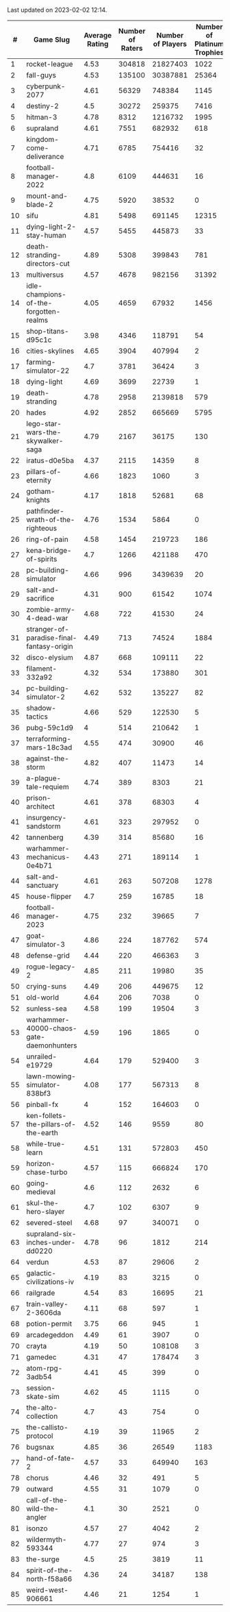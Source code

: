 Last updated on 2023-02-02 12:14.


|#|Game Slug|Average Rating|Number of Raters|Number of Players|Number of Platinum Trophies|Max Rarity (%)|
|---|---|---|---|---|---|---|
|1|rocket-league|4.53|304818|21827403|1022|78|
|2|fall-guys|4.53|135100|30387881|25364|2|
|3|cyberpunk-2077|4.61|56329|748384|1145|65|
|4|destiny-2|4.5|30272|259375|7416|94|
|5|hitman-3|4.78|8312|1216732|1995|47|
|6|supraland|4.61|7551|682932|618|99|
|7|kingdom-come-deliverance|4.71|6785|754416|32|30|
|8|football-manager-2022|4.8|6109|444631|16|49|
|9|mount-and-blade-2|4.75|5920|38532|0|27|
|10|sifu|4.81|5498|691145|12315|97|
|11|dying-light-2-stay-human|4.57|5455|445873|33|7|
|12|death-stranding-directors-cut|4.89|5308|399843|781|91|
|13|multiversus|4.57|4678|982156|31392|75|
|14|idle-champions-of-the-forgotten-realms|4.05|4659|67932|1456|2|
|15|shop-titans-d95c1c|3.98|4346|118791|54|97|
|16|cities-skylines|4.65|3904|407994|2|71|
|17|farming-simulator-22|4.7|3781|36424|3|77|
|18|dying-light|4.69|3699|22739|1|95|
|19|death-stranding|4.78|2958|2139818|579|91|
|20|hades|4.92|2852|665669|5795|89|
|21|lego-star-wars-the-skywalker-saga|4.79|2167|36175|130|97|
|22|iratus-d0e5ba|4.37|2115|14359|8|85|
|23|pillars-of-eternity|4.66|1823|1060|3|81|
|24|gotham-knights|4.17|1818|52681|68|26|
|25|pathfinder-wrath-of-the-righteous|4.76|1534|5864|0|51|
|26|ring-of-pain|4.58|1454|219723|186|96|
|27|kena-bridge-of-spirits|4.7|1266|421188|470|94|
|28|pc-building-simulator|4.66|996|3439639|20|48|
|29|salt-and-sacrifice|4.31|900|61542|1074|91|
|30|zombie-army-4-dead-war|4.68|722|41530|24|67|
|31|stranger-of-paradise-final-fantasy-origin|4.49|713|74524|1884|98|
|32|disco-elysium|4.87|668|109111|22|28|
|33|filament-332a92|4.32|534|173880|301|93|
|34|pc-building-simulator-2|4.62|532|135227|82|75|
|35|shadow-tactics|4.66|529|122530|5|5|
|36|pubg-59c1d9|4|514|210642|1|74|
|37|terraforming-mars-18c3ad|4.55|474|30900|46|44|
|38|against-the-storm|4.82|407|11473|14|38|
|39|a-plague-tale-requiem|4.74|389|8303|21|92|
|40|prison-architect|4.61|378|68303|4|29|
|41|insurgency-sandstorm|4.61|323|297952|0|5|
|42|tannenberg|4.39|314|85680|16|88|
|43|warhammer-mechanicus-0e4b71|4.43|271|189114|1|25|
|44|salt-and-sanctuary|4.61|263|507208|1278|83|
|45|house-flipper|4.7|259|16785|18|94|
|46|football-manager-2023|4.75|232|39665|7|79|
|47|goat-simulator-3|4.86|224|187762|574|92|
|48|defense-grid|4.44|220|466363|3|80|
|49|rogue-legacy-2|4.85|211|19980|35|4|
|50|crying-suns|4.49|206|449675|12|66|
|51|old-world|4.64|206|7038|0|82|
|52|sunless-sea|4.58|199|19504|3|36|
|53|warhammer-40000-chaos-gate-daemonhunters|4.59|196|1865|0|6|
|54|unrailed-e19729|4.64|179|529400|3|9|
|55|lawn-mowing-simulator-838bf3|4.08|177|567313|8|84|
|56|pinball-fx|4|152|164603|0|85|
|57|ken-follets-the-pillars-of-the-earth|4.52|146|9559|80|44|
|58|while-true-learn|4.51|131|572803|450|93|
|59|horizon-chase-turbo|4.57|115|666824|170|88|
|60|going-medieval|4.6|112|2632|6|68|
|61|skul-the-hero-slayer|4.7|102|6307|9|94|
|62|severed-steel|4.68|97|340071|0|18|
|63|supraland-six-inches-under-dd0220|4.78|96|1812|214|99|
|64|verdun|4.53|87|29606|2|76|
|65|galactic-civilizations-iv|4.19|83|3215|0|79|
|66|railgrade|4.54|83|16695|21|98|
|67|train-valley-2-3606da|4.11|68|597|1|89|
|68|potion-permit|3.75|66|945|1|98|
|69|arcadegeddon|4.49|61|3907|0|90|
|70|crayta|4.19|50|108108|3|23|
|71|gamedec|4.31|47|178474|3|27|
|72|atom-rpg-3adb54|4.41|45|399|0|98|
|73|session-skate-sim|4.62|45|1115|0|27|
|74|the-alto-collection|4.7|43|754|0|33|
|75|the-callisto-protocol|4.19|39|11965|2|6|
|76|bugsnax|4.85|36|26549|1183|97|
|77|hand-of-fate-2|4.57|33|649940|163|72|
|78|chorus|4.46|32|491|5|87|
|79|outward|4.55|31|1079|0|73|
|80|call-of-the-wild-the-angler|4.1|30|2521|0|64|
|81|isonzo|4.57|27|4042|2|57|
|82|wildermyth-593344|4.77|27|974|3|19|
|83|the-surge|4.5|25|3819|11|94|
|84|spirit-of-the-north-f58a66|4.36|24|34187|138|65|
|85|weird-west-906661|4.46|21|1254|1|85|
